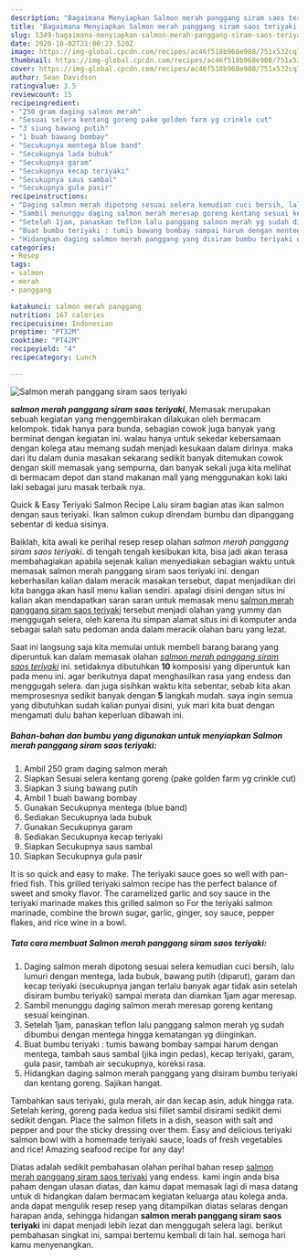 ```yaml
---
description: "Bagaimana Menyiapkan Salmon merah panggang siram saos teriyaki Lezat"
title: "Bagaimana Menyiapkan Salmon merah panggang siram saos teriyaki Lezat"
slug: 1349-bagaimana-menyiapkan-salmon-merah-panggang-siram-saos-teriyaki-lezat
date: 2020-10-02T21:00:23.520Z
image: https://img-global.cpcdn.com/recipes/ac46f518b968e908/751x532cq70/salmon-merah-panggang-siram-saos-teriyaki-foto-resep-utama.jpg
thumbnail: https://img-global.cpcdn.com/recipes/ac46f518b968e908/751x532cq70/salmon-merah-panggang-siram-saos-teriyaki-foto-resep-utama.jpg
cover: https://img-global.cpcdn.com/recipes/ac46f518b968e908/751x532cq70/salmon-merah-panggang-siram-saos-teriyaki-foto-resep-utama.jpg
author: Sean Davidson
ratingvalue: 3.5
reviewcount: 15
recipeingredient:
- "250 gram daging salmon merah"
- "Sesuai selera kentang goreng pake golden farm yg crinkle cut"
- "3 siung bawang putih"
- "1 buah bawang bombay"
- "Secukupnya mentega blue band"
- "Secukupnya lada bubuk"
- "Secukupnya garam"
- "Secukupnya kecap teriyaki"
- "Secukupnya saus sambal"
- "Secukupnya gula pasir"
recipeinstructions:
- "Daging salmon merah dipotong sesuai selera kemudian cuci bersih, lalu lumuri dengan mentega, lada bubuk, bawang putih (diparut), garam dan kecap teriyaki (secukupnya jangan terlalu banyak agar tidak asin setelah disiram bumbu teriyaki) sampai merata dan diamkan 1jam agar meresap."
- "Sambil menunggu daging salmon merah meresap goreng kentang sesuai keinginan."
- "Setelah 1jam, panaskan teflon lalu panggang salmon merah yg sudah dibumbui dengan mentega hingga kematangan yg diinginkan."
- "Buat bumbu teriyaki : tumis bawang bombay sampai harum dengan mentega, tambah saus sambal (jika ingin pedas), kecap teriyaki, garam, gula pasir, tambah air secukupnya, koreksi rasa."
- "Hidangkan daging salmon merah panggang yang disiram bumbu teriyaki dan kentang goreng. Sajikan hangat."
categories:
- Resep
tags:
- salmon
- merah
- panggang

katakunci: salmon merah panggang 
nutrition: 167 calories
recipecuisine: Indonesian
preptime: "PT32M"
cooktime: "PT42M"
recipeyield: "4"
recipecategory: Lunch

---
```



![Salmon merah panggang siram saos teriyaki](https://img-global.cpcdn.com/recipes/ac46f518b968e908/751x532cq70/salmon-merah-panggang-siram-saos-teriyaki-foto-resep-utama.jpg)

<b><i>salmon merah panggang siram saos teriyaki</i></b>, Memasak merupakan sebuah kegiatan yang menggembirakan dilakukan oleh bermacam kelompok. tidak hanya para bunda, sebagian cowok juga banyak yang berminat dengan kegiatan ini. walau hanya untuk sekedar kebersamaan dengan kolega atau memang sudah menjadi kesukaan dalam dirinya. maka dari itu dalam dunia masakan sekarang sedikit banyak ditemukan cowok dengan skill memasak yang sempurna, dan banyak sekali juga kita melihat di bermacam depot dan stand makanan mall yang menggunakan koki laki laki sebagai juru masak terbaik nya.

Quick &amp; Easy Teriyaki Salmon Recipe Lalu siram bagian atas ikan salmon dengan saus teriyaki. Ikan salmon cukup direndam bumbu dan dipanggang sebentar di kedua sisinya.

Baiklah, kita awali ke perihal resep resep olahan <i>salmon merah panggang siram saos teriyaki</i>. di tengah tengah kesibukan kita, bisa jadi akan terasa membahagiakan apabila sejenak kalian menyediakan sebagian waktu untuk memasak salmon merah panggang siram saos teriyaki ini. dengan keberhasilan kalian dalam meracik masakan tersebut, dapat menjadikan diri kita bangga akan hasil menu kalian sendiri. apalagi disini dengan situs ini kalian akan mendapatkan saran saran untuk memasak menu <u>salmon merah panggang siram saos teriyaki</u> tersebut menjadi olahan yang yummy dan menggugah selera, oleh karena itu simpan alamat situs ini di komputer anda sebagai salah satu pedoman anda dalam meracik olahan baru yang lezat.


Saat ini langsung saja kita memulai untuk membeli barang barang yang diperuntuk kan dalam memasak olahan <u><i>salmon merah panggang siram saos teriyaki</i></u> ini. setidaknya dibutuhkan <b>10</b> komposisi yang diperuntuk kan pada menu ini. agar berikutnya dapat menghasilkan rasa yang endess dan menggugah selera. dan juga sisihkan waktu kita sebentar, sebab kita akan memprosesnya sedikit banyak dengan <b>5</b> langkah mudah. saya ingin semua yang dibutuhkan sudah kalian punyai disini, yuk mari kita buat dengan mengamati dulu bahan keperluan dibawah ini.

<!--inarticleads1-->

##### Bahan-bahan dan bumbu yang digunakan untuk menyiapkan Salmon merah panggang siram saos teriyaki:

1. Ambil 250 gram daging salmon merah
1. Siapkan Sesuai selera kentang goreng (pake golden farm yg crinkle cut)
1. Siapkan 3 siung bawang putih
1. Ambil 1 buah bawang bombay
1. Gunakan Secukupnya mentega (blue band)
1. Sediakan Secukupnya lada bubuk
1. Gunakan Secukupnya garam
1. Sediakan Secukupnya kecap teriyaki
1. Siapkan Secukupnya saus sambal
1. Siapkan Secukupnya gula pasir


It is so quick and easy to make. The teriyaki sauce goes so well with pan-fried fish. This grilled teriyaki salmon recipe has the perfect balance of sweet and smoky flavor. The caramelized garlic and soy sauce in the teriyaki marinade makes this grilled salmon so For the teriyaki salmon marinade, combine the brown sugar, garlic, ginger, soy sauce, pepper flakes, and rice wine in a bowl. 

<!--inarticleads2-->

##### Tata cara membuat Salmon merah panggang siram saos teriyaki:

1. Daging salmon merah dipotong sesuai selera kemudian cuci bersih, lalu lumuri dengan mentega, lada bubuk, bawang putih (diparut), garam dan kecap teriyaki (secukupnya jangan terlalu banyak agar tidak asin setelah disiram bumbu teriyaki) sampai merata dan diamkan 1jam agar meresap.
1. Sambil menunggu daging salmon merah meresap goreng kentang sesuai keinginan.
1. Setelah 1jam, panaskan teflon lalu panggang salmon merah yg sudah dibumbui dengan mentega hingga kematangan yg diinginkan.
1. Buat bumbu teriyaki : tumis bawang bombay sampai harum dengan mentega, tambah saus sambal (jika ingin pedas), kecap teriyaki, garam, gula pasir, tambah air secukupnya, koreksi rasa.
1. Hidangkan daging salmon merah panggang yang disiram bumbu teriyaki dan kentang goreng. Sajikan hangat.


Tambahkan saus teriyaki, gula merah, air dan kecap asin, aduk hingga rata. Setelah kering, goreng pada kedua sisi fillet sambil disirami sedikit demi sedikit dengan. Place the salmon fillets in a dish, season with salt and pepper and pour the sticky dressing over them. Easy and delicious teriyaki salmon bowl with a homemade teriyaki sauce, loads of fresh vegetables and rice! Amazing seafood recipe for any day! 

Diatas adalah sedikit pembahasan olahan perihal bahan resep <u>salmon merah panggang siram saos teriyaki</u> yang endess. kami ingin anda bisa paham dengan ulasan diatas, dan kamu dapat memasak lagi di masa datang untuk di hidangkan dalam bermacam kegiatan keluarga atau kolega anda. anda dapat mengulik resep resep yang ditampilkan diatas selaras dengan harapan anda, sehingga hidangan <b>salmon merah panggang siram saos teriyaki</b> ini dapat menjadi lebih lezat dan menggugah selera lagi. berikut pembahasan singkat ini, sampai bertemu kembali di lain hal. semoga hari kamu menyenangkan.
